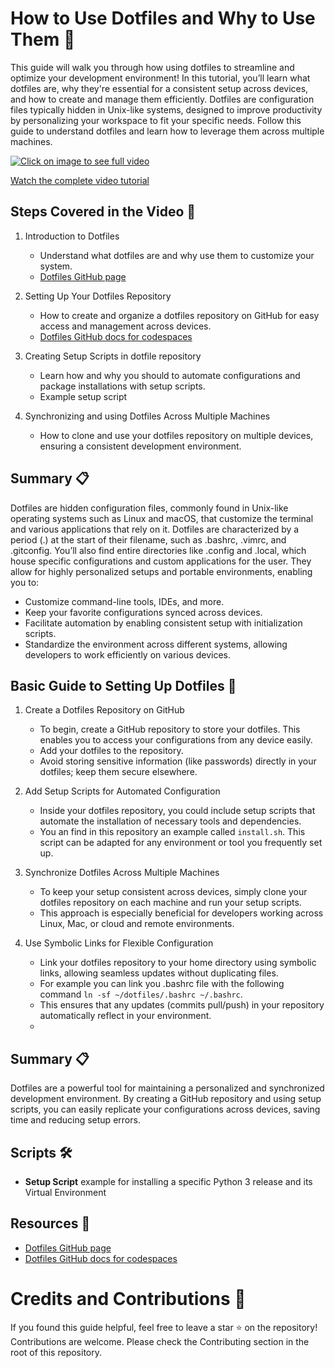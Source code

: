 # How to Use Dotfiles and Why to Use Them 📝

This guide will walk you through how using dotfiles to streamline and optimize your development environment! In this tutorial, you’ll learn what dotfiles are, why they're essential for a consistent setup across devices, and how to create and manage them efficiently. Dotfiles are configuration files typically hidden in Unix-like systems, designed to improve productivity by personalizing your workspace to fit your specific needs. Follow this guide to understand dotfiles and learn how to leverage them across multiple machines.

[![Click on image to see full video](https://img.youtube.com/vi/oYBvXZ_4we8/0.jpg "Watch the complete video tutorial")](www.youtube.com/watch?v=oYBvXZ_4we8)

[Watch the complete video tutorial](www.youtube.com/watch?v=oYBvXZ_4we8)

## Steps Covered in the Video 🎥 

1. Introduction to Dotfiles
    - Understand what dotfiles are and why use them to customize your system.
    - [Dotfiles GitHub page](https://dotfiles.github.io/)

2. Setting Up Your Dotfiles Repository
    - How to create and organize a dotfiles repository on GitHub for easy access and management across devices.
    - [Dotfiles GitHub docs for codespaces](https://docs.github.com/en/codespaces/setting-your-user-preferences/personalizing-github-codespaces-for-your-account#dotfiles)

3. Creating Setup Scripts in dotfile repository
    - Learn how and why you should to automate configurations and package installations with setup scripts.
    - Example setup script
4. Synchronizing and using Dotfiles Across Multiple Machines
    - How to clone and use your dotfiles repository on multiple devices, ensuring a consistent development environment.

## Summary 📋
Dotfiles are hidden configuration files, commonly found in Unix-like operating systems such as Linux and macOS, that customize the terminal and various applications that rely on it. Dotfiles are characterized by a period (.) at the start of their filename, such as .bashrc, .vimrc, and .gitconfig. You’ll also find entire directories like .config and .local, which house specific configurations and custom applications for the user.
They allow for highly personalized setups and portable environments, enabling you to:
- Customize command-line tools, IDEs, and more.
- Keep your favorite configurations synced across devices.
- Facilitate automation by enabling consistent setup with initialization scripts.
- Standardize the environment across different systems, allowing developers to work efficiently on various devices.

## Basic Guide to Setting Up Dotfiles 🚀
1. Create a Dotfiles Repository on GitHub
    - To begin, create a GitHub repository to store your dotfiles. This enables you to access your configurations from any device easily.
    - Add your dotfiles to the repository.
    - Avoid storing sensitive information (like passwords) directly in your dotfiles; keep them secure elsewhere.

2. Add Setup Scripts for Automated Configuration
    - Inside your dotfiles repository, you could include setup scripts that automate the installation of necessary tools and dependencies.
    - You an find in this repository an example called `install.sh`. This script can be adapted for any environment or tool you frequently set up.

3. Synchronize Dotfiles Across Multiple Machines
    - To keep your setup consistent across devices, simply clone your dotfiles repository on each machine and run your setup scripts.
    - This approach is especially beneficial for developers working across Linux, Mac, or cloud and remote environments.

4. Use Symbolic Links for Flexible Configuration
    - Link your dotfiles repository to your home directory using symbolic links, allowing seamless updates without duplicating files.
    - For example you can link you .bashrc file with the following command `ln -sf ~/dotfiles/.bashrc ~/.bashrc`.
    - This ensures that any updates (commits pull/push) in your repository automatically reflect in your environment.
    - 
## Summary 📋
Dotfiles are a powerful tool for maintaining a personalized and synchronized development environment. By creating a GitHub repository and using setup scripts, you can easily replicate your configurations across devices, saving time and reducing setup errors.

## Scripts 🛠️

- **Setup Script** example for installing a specific Python 3 release and its Virtual Environment

## Resources 📂
- [Dotfiles GitHub page](https://dotfiles.github.io/)
- [Dotfiles GitHub docs for codespaces](https://docs.github.com/en/codespaces/setting-your-user-preferences/personalizing-github-codespaces-for-your-account#dotfiles)


# Credits and Contributions 🤝
If you found this guide helpful, feel free to leave a star ⭐ on the repository! Contributions are welcome. Please check the Contributing section in the root of this repository.
